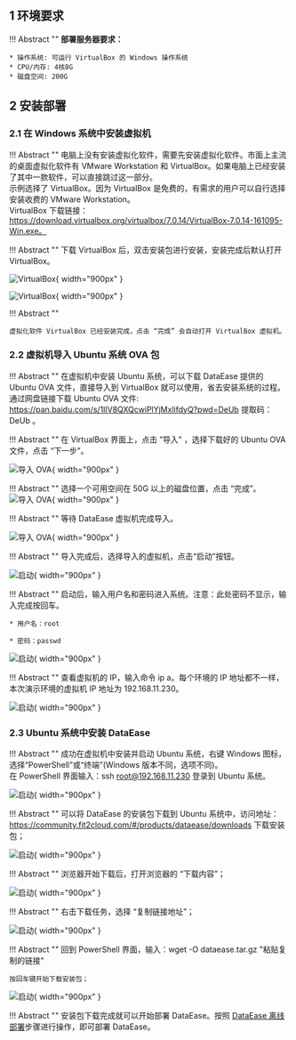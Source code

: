 ## 1 环境要求

!!! Abstract ""
	**部署服务器要求：**  

    * 操作系统: 可运行 VirtualBox 的 Windows 操作系统
    * CPU/内存: 4核8G
    * 磁盘空间: 200G


## 2 安装部署
### 2.1 在 Windows 系统中安装虚拟机

!!! Abstract ""
	电脑上没有安装虚拟化软件，需要先安装虚拟化软件。市面上主流的桌面虚拟化软件有 VMware Workstation 和 VirtualBox。如果电脑上已经安装了其中一款软件，可以直接跳过这一部分。  
	示例选择了 VirtualBox。因为 VirtualBox 是免费的，有需求的用户可以自行选择安装收费的 VMware Workstation。  
	VirtualBox 下载链接：https://download.virtualbox.org/virtualbox/7.0.14/VirtualBox-7.0.14-161095-Win.exe。

!!! Abstract ""
	下载 VirtualBox 后，双击安装包进行安装，安装完成后默认打开 VirtualBox。

![VirtualBox](../img/installation/ova部署安装VirtualBox1.png){ width="900px" }

![VirtualBox](../img/installation/ova部署安装VirtualBox2.png){ width="900px" }


!!! Abstract ""

	虚拟化软件 VirtualBox 已经安装完成，点击 “完成” 会自动打开 VirtualBox 虚拟机。

### 2.2  虚拟机导入 Ubuntu 系统 OVA 包

!!! Abstract ""
	在虚拟机中安装 Ubuntu 系统，可以下载 DataEase 提供的 Ubuntu OVA 文件，直接导入到 VirtualBox 就可以使用，省去安装系统的过程。  
	通过网盘链接下载 Ubuntu OVA 文件: https://pan.baidu.com/s/1lIV8QXQcwiPlYjMxlifdyQ?pwd=DeUb  提取码：DeUb 。

!!! Abstract ""
	在 VirtualBox 界面上，点击 ”导入” ，选择下载好的 Ubuntu OVA 文件，点击 “下一步”。

![导入 OVA](../img/installation/导入OVA包1.png){ width="900px" }


!!! Abstract ""
	选择一个可用空间在 50G 以上的磁盘位置，点击 “完成”。
![导入 OVA](../img/installation/选择磁盘空间.png){ width="900px" }

!!! Abstract ""
	等待 DataEase 虚拟机完成导入。

![导入 OVA](../img/installation/等待完成OVA导入.png){ width="900px" }


!!! Abstract ""
	导入完成后，选择导入的虚拟机，点击“启动”按钮。

![启动](../img/installation/虚拟机导入完成.png){ width="900px" }

!!! Abstract ""
	启动后，输入用户名和密码进入系统。注意：此处密码不显示，输入完成按回车。

	* 用户名：root

    * 密码：passwd

![启动](../img/installation/启动虚拟机输入密码.png){ width="900px" }

!!! Abstract ""
	查看虚拟机的 IP，输入命令 ip a。每个环境的 IP 地址都不一样，本次演示环境的虚拟机 IP 地址为 192.168.11.230。

![启动](../img/installation/查看虚拟机IP.png){ width="900px" }

### 2.3  Ubuntu 系统中安装 DataEase

!!! Abstract ""
	成功在虚拟机中安装并启动 Ubuntu 系统，右键 Windows 图标，选择“PowerShell”或“终端”(Windows 版本不同，选项不同)。      
	在 PowerShell 界面输入：ssh root@192.168.11.230 登录到 Ubuntu 系统。

![启动](../img/installation/powershell.png){ width="900px" }

!!! Abstract ""
	可以将 DataEase 的安装包下载到 Ubuntu 系统中，访问地址：https://community.fit2cloud.com/#/products/dataease/downloads 下载安装包；

![启动](../img/installation/下载安装包.png){ width="900px" }

!!! Abstract ""
	浏览器开始下载后，打开浏览器的 “下载内容”；

![启动](../img/installation/下载内容.png){ width="900px" }

!!! Abstract ""
	右击下载任务，选择 “复制链接地址”；

![启动](../img/installation/复制地址.png){ width="900px" }

!!! Abstract ""
	回到 PowerShell 界面，输入：wget  -O dataease.tar.gz "粘贴复制的链接"

	按回车键开始下载安装包；

![启动](../img/installation/粘贴复制链接.png){ width="900px" }


!!! Abstract ""
	安装包下载完成就可以开始部署 DataEase。按照 [DataEase 离线部署]( https://dataease.io/docs/v2/installation/offline_installation/)步骤进行操作，即可部署 DataEase。
